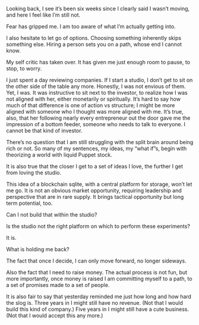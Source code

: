 Looking back, I see it’s been six weeks since I clearly said I wasn’t moving, and here I feel like I’m still not.

Fear has gripped me. I am too aware of what I’m actually getting into. 

I also hesitate to let go of options. Choosing something inherently skips something else. Hiring a person sets you on a path, whose end I cannot know.

My self critic has taken over. It has given me just enough room to pause, to stop, to worry.

I just spent a day reviewing companies. If I start a studio, I don’t get to sit on the other side of the table any more. Honestly, I was not envious of them. Yet, I was. It was instructive to sit next to the investor, to realize how I was not aligned with her, either monetarily or spiritually. It’s hard to say how much of that difference is one of action vs structure; I might be more aligned with someone who I thought was more aligned with me. It’s true, also, that her following nearly every entrepreneur out the door gave me the impression of a bottom feeder, someone who needs to talk to everyone. I cannot be that kind of investor. 

There’s no question that I am still struggling with the split brain around being rich or not.  So many of my sentences, my ideas, my “what if”s, begin with theorizing a world with liquid Puppet stock.

It is also true that the closer I get to a set of ideas I love, the further I get from loving the studio.

This idea of a blockchain sqlite, with a central platform for storage, won’t let me go. It is not an obvious market opportunity, requiring leadership and perspective that are in rare supply. It brings tactical opportunity but long term potential, too. 

Can I not build that within the studio?

Is the studio not the right platform on which to perform these experiments?

It is.

What is holding me back?

The fact that once I decide, I can only move forward, no longer sideways. 

Also the fact that I need to raise money. The actual process is not fun, but more importantly, once money is raised I am committing myself to a path, to a set of promises made to a set of people.

It is also fair to say that yesterday reminded me just how long and how hard the slog is. Three years in I might still have no revenue. (Not that I would build this kind of company.) Five years in I might still have a cute business. (Not that I would accept this any more.)